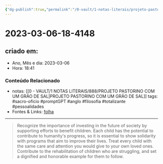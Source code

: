 ```yaml
---
{"dg-publish":true,"permalink":"/0-vault/1-notas-literais/projeto-pastorino/2023-03-06-18-4148/","title":"2023-03-06-18-4148","tags":["sacro-ofício","promptGPT","anglo","filosofia","totalizante","pessoalidades"],"dgHomeLink":true,"dgShowLocalGraph":true,"dgShowFileTree":true,"dgEnableSearch":true}
---
```


# 2023-03-06-18-4148

## criado em: 
-  Ano, Mês e dia: 2023-03-06
- Hora: 18:41

### Conteúdo Relacionado
- notas: [[0 - VAULT/1 NOTAS LITERAIS/888/PROJETO PASTORINO COM UM GRÃO DE SAL\|PROJETO PASTORINO COM UM GRÃO DE SAL]]
tags: #sacro-ofício #promptGPT #anglo #filosofia #totalizante #pessoalidades 
- Fontes & Links: [folha](https://www1.folha.uol.com.br/folha/livrariadafolha/825139-ha-cem-anos-nascia-carlos-torres-pastorino-autor-de-minutos-de-sabedoria.shtml)
---
>Recognize the importance of investing in the future of society by supporting efforts to benefit children. Each child has the potential to contribute to humanity's progress, so it is essential to show solidarity with programs that aim to improve their lives. Treat every child with the same care and attention you would give to your own loved ones. Contribute to the rehabilitation of children who are struggling, and set a dignified and honorable example for them to follow.
